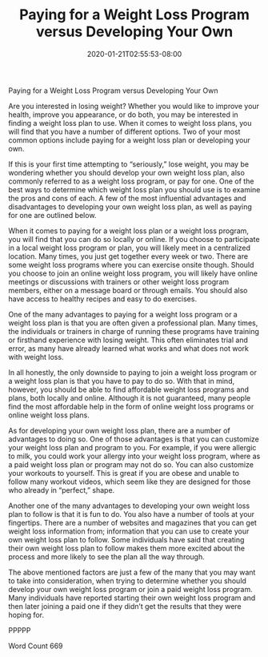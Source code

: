 ﻿---
title: "Paying for a Weight Loss Program versus Developing Your Own"
date: 2020-01-21T02:55:53-08:00
description: "TXT Tips for Web Success"
featured_image: "/images/TXT.jpg"
tags: ["TXT"]
---

Paying for a Weight Loss Program versus Developing Your Own

Are you interested in losing weight?  Whether you would like to improve your health, improve you appearance, or do both, you may be interested in finding a weight loss plan to use. When it comes to weight loss plans, you will find that you have a number of different options.  Two of your most common options include paying for a weight loss plan or developing your own.

If this is your first time attempting to “seriously,” lose weight, you may be wondering whether you should develop your own weight loss plan, also commonly referred to as a weight loss program, or pay for one. One of the best ways to determine which weight loss plan you should use is to examine the pros and cons of each. A few of the most influential advantages and disadvantages to developing your own weight loss plan, as well as paying for one are outlined below.

When it comes to paying for a weight loss plan or a weight loss program, you will find that you can do so locally or online.  If you choose to participate in a local weight loss program or plan, you will likely meet in a centralized location.  Many times, you just get together every week or two.  There are some weight loss programs where you can exercise onsite though.  Should you choose to join an online weight loss program, you will likely have online meetings or discussions with trainers or other weight loss program members, either on a message board or through emails.  You should also have access to healthy recipes and easy to do exercises.

One of the many advantages to paying for a weight loss program or a weight loss plan is that you are often given a professional plan.  Many times, the individuals or trainers in charge of running these programs have training or firsthand experience with losing weight.  This often eliminates trial and error, as many have already learned what works and what does not work with weight loss.

In all honestly, the only downside to paying to join a weight loss program or a weight loss plan is that you have to pay to do so.  With that in mind, however, you should be able to find affordable weight loss programs and plans, both locally and online.  Although it is not guaranteed, many people find the most affordable help in the form of online weight loss programs or online weight loss plans.  

As for developing your own weight loss plan, there are a number of advantages to doing so.  One of those advantages is that you can customize your weight loss plan and program to you. For example, if you were allergic to milk, you could work your allergy into your weight loss program, where as a paid weight loss plan or program may not do so.  You can also customize your workouts to yourself. This is great if you are obese and unable to follow many workout videos, which seem like they are designed for those who already in “perfect,” shape.

Another one of the many advantages to developing your own weight loss plan to follow is that it is fun to do. You also have a number of tools at your fingertips. There are a number of websites and magazines that you can get weight loss information from; information that you can use to create your own weight loss plan to follow.  Some individuals have said that creating their own weight loss plan to follow makes them more excited about the process and more likely to see the plan all the way through.

The above mentioned factors are just a few of the many that you may want to take into consideration, when trying to determine whether you should develop your own weight loss program or join a paid weight loss program.  Many individuals have reported starting their own weight loss program and then later joining a paid one if they didn’t get the results that they were hoping for. 

PPPPP

Word Count 669

